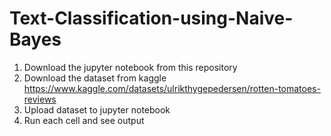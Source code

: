 # Text-Classification-using-Naive-Bayes

1. Download the jupyter notebook from this repository
2. Download the dataset from kaggle https://www.kaggle.com/datasets/ulrikthygepedersen/rotten-tomatoes-reviews
3. Upload dataset to jupyter notebook
4. Run each cell and see output
